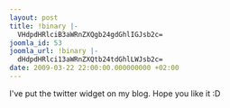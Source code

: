 ```yaml
---
layout: post
title: !binary |-
  VHdpdHRlciB3aWRnZXQgb24gdGhlIGJsb2c=
joomla_id: 53
joomla_url: !binary |-
  dHdpdHRlci13aWRnZXQtb24tdGhlLWJsb2c=
date: 2009-03-22 22:00:00.000000000 +02:00
---
```

<p>I've put the twitter widget on my blog. Hope you like it :D</p>
